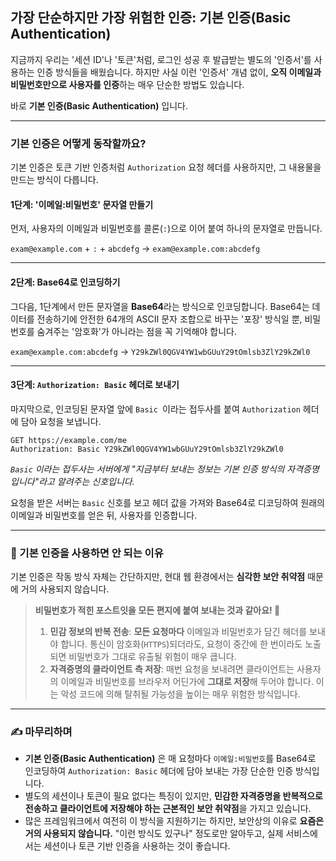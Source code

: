 ## 가장 단순하지만 가장 위험한 인증: 기본 인증(Basic Authentication)

지금까지 우리는 '세션 ID'나 '토큰'처럼, 로그인 성공 후 발급받는 별도의 '인증서'를 사용하는 인증 방식들을 배웠습니다. 하지만 사실 이런 '인증서' 개념 없이, **오직 이메일과 비밀번호만으로 사용자를 인증**하는 매우 단순한 방법도 있습니다.

바로 **기본 인증(Basic Authentication)** 입니다.

---

### 기본 인증은 어떻게 동작할까요?

기본 인증은 토큰 기반 인증처럼 `Authorization` 요청 헤더를 사용하지만, 그 내용물을 만드는 방식이 다릅니다.

#### **1단계: '이메일:비밀번호' 문자열 만들기**

먼저, 사용자의 이메일과 비밀번호를 콜론(`:`)으로 이어 붙여 하나의 문자열로 만듭니다.

`exam@example.com` + `:` + `abcdefg` → `exam@example.com:abcdefg`

---

#### **2단계: Base64로 인코딩하기**

그다음, 1단계에서 만든 문자열을 **Base64**라는 방식으로 인코딩합니다. Base64는 데이터를 전송하기에 안전한 64개의 ASCII 문자 조합으로 바꾸는 '포장' 방식일 뿐, 비밀번호를 숨겨주는 '암호화'가 아니라는 점을 꼭 기억해야 합니다.

`exam@example.com:abcdefg` → `Y29kZWl0QGV4YW1wbGUuY29tOmlsb3ZlY29kZWl0`

---

#### **3단계: `Authorization: Basic` 헤더로 보내기**

마지막으로, 인코딩된 문자열 앞에 `Basic `이라는 접두사를 붙여 `Authorization` 헤더에 담아 요청을 보냅니다.

```http
GET https://example.com/me
Authorization: Basic Y29kZWl0QGV4YW1wbGUuY29tOmlsb3ZlY29kZWl0
```

_`Basic` 이라는 접두사는 서버에게 "지금부터 보내는 정보는 기본 인증 방식의 자격증명입니다"라고 알려주는 신호입니다._

요청을 받은 서버는 `Basic` 신호를 보고 헤더 값을 가져와 Base64로 디코딩하여 원래의 이메일과 비밀번호를 얻은 뒤, 사용자를 인증합니다.

---

### 🚨 기본 인증을 사용하면 안 되는 이유

기본 인증은 작동 방식 자체는 간단하지만, 현대 웹 환경에서는 **심각한 보안 취약점** 때문에 거의 사용되지 않습니다.

> **비밀번호가 적힌 포스트잇을 모든 편지에 붙여 보내는 것과 같아요\! 📮**
>
> 1.  **민감 정보의 반복 전송**: **모든 요청마다** 이메일과 비밀번호가 담긴 헤더를 보내야 합니다. 통신이 암호화(`HTTPS`)되더라도, 요청이 중간에 한 번이라도 노출되면 비밀번호가 그대로 유출될 위험이 매우 큽니다.
> 2.  **자격증명의 클라이언트 측 저장**: 매번 요청을 보내려면 클라이언트는 사용자의 이메일과 비밀번호를 브라우저 어딘가에 **그대로 저장**해 두어야 합니다. 이는 악성 코드에 의해 탈취될 가능성을 높이는 매우 위험한 방식입니다.

---

### ✍️ 마무리하며

- **기본 인증(Basic Authentication)** 은 매 요청마다 `이메일:비밀번호`를 Base64로 인코딩하여 `Authorization: Basic` 헤더에 담아 보내는 가장 단순한 인증 방식입니다.
- 별도의 세션이나 토큰이 필요 없다는 특징이 있지만, **민감한 자격증명을 반복적으로 전송하고 클라이언트에 저장해야 하는 근본적인 보안 취약점**을 가지고 있습니다.
- 많은 프레임워크에서 여전히 이 방식을 지원하기는 하지만, 보안상의 이유로 **요즘은 거의 사용되지 않습니다.** "이런 방식도 있구나" 정도로만 알아두고, 실제 서비스에서는 세션이나 토큰 기반 인증을 사용하는 것이 좋습니다.
